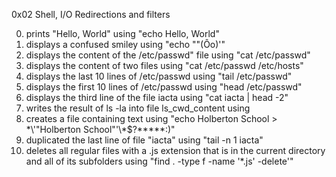 0x02 Shell, I/O Redirections and filters

0. prints "Hello, World" using "echo Hello, World"
1. displays a confused smiley using "echo ""(Ôo)'"
2. displays the content of the /etc/passwd" file using "cat /etc/passwd"
3. displays the content of two files using "cat /etc/passwd /etc/hosts"
4. displays the last 10 lines of /etc/passwd using "tail /etc/passwd"
5. displays the first 10 lines of /etc/passwd using "head /etc/passwd"
6. displays the third line of the file iacta using "cat iacta | head -2"
7. writes the result of ls -la into file ls_cwd_content using
8. creates a file containing text using "echo Holberton School > \*\\'"Holberton School"\'\\*$\?\*\*\*\*\*:)"
9. duplicated the last line of file "iacta" using "tail -n 1 iacta"
10. deletes all regular files with a .js extension that is in the current directory and all of its subfolders using "find . -type f -name '*.js' -delete'"
